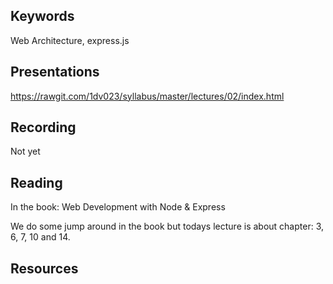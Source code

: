 ## Keywords
Web Architecture, express.js

## Presentations

https://rawgit.com/1dv023/syllabus/master/lectures/02/index.html

## Recording
Not yet

## Reading
In the book: Web Development with Node & Express

We do some jump around in the book but todays lecture is about chapter: 3, 6, 7, 10 and 14.

## Resources

